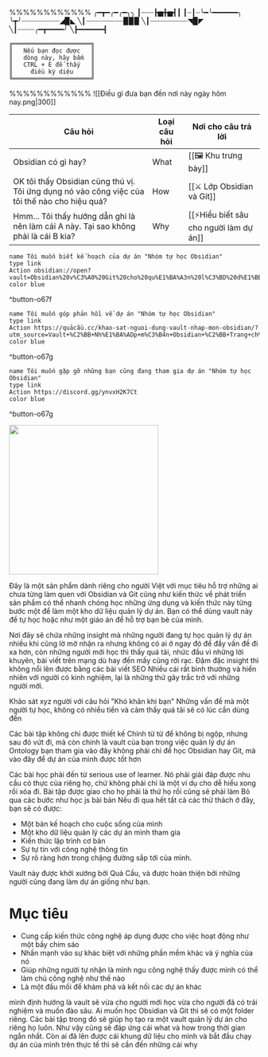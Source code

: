 %%%%%%%%%%%%
╭━┳━╭━╭━╮╮
┃┈┈┈┣▅╋▅┫┃
┃┈┃┈╰━╰━━━━━━╮
╰┳╯┈┈┈┈┈┈┈┈┈◢▉◣
╲┃┈┈┈┈┈┈┈┈┈▉▉▉
╲┃┈┈┈┈┈┈┈┈┈◥▉◤
╲┃┈┈┈┈╭━┳━━━━╯
╲┣━━━━━━┫
```
╔══════════════════════╗
║   Nếu bạn đọc được   ║
║   dòng này, hãy bấm  ║
║   CTRL + E để thấy   ║
║     điều kỳ diệu     ║
╚══════════════════════╝
```
%%%%%%%%%%%%
![[Điều gì đưa bạn đến nơi này ngày hôm nay.png|300]]

| Câu hỏi                                                                                       | Loại câu hỏi | Nơi cho câu trả lời                     |
| --------------------------------------------------------------------------------------------- | ------------ | --------------------------------------- |
| Obsidian có gì hay?                                                                           | What         | [[🖼️ Khu trưng bày]]                    |
| OK tôi thấy Obsidian cũng thú vị. Tôi ứng dụng nó vào công việc của tôi thế nào cho hiệu quả? | How          | [[⚔️ Lớp Obsidian và Git]]              |
| Hmm... Tôi thấy hướng dẫn ghi là nên làm cái A này. Tại sao không phải là cái B kia?          | Why          | [[⚡Hiểu biết sâu cho người làm dự án]] |

```button
name Tôi muốn biết kế hoạch của dự án "Nhóm tự học Obsidian" 
type link
Action obsidian://open?vault=Obsidian%20v%C3%A0%20Git%20cho%20qu%E1%BA%A3n%20l%C3%BD%20d%E1%BB%B1%20%C3%A1n&file=%F0%9F%93%90%20Ph%C3%B2ng%20gi%C3%A1o%20vi%C3%AAn%2F%F0%9F%93%90%20Ph%C3%B2ng%20gi%C3%A1o%20vi%C3%AAn
color blue
```
^button-o67f

```button
name Tôi muốn góp phản hồi về dự án "Nhóm tự học Obsidian" 
type link
Action https://quảcầu.cc/khao-sat-nguoi-dung-vault-nhap-mon-obsidian/?utm_source=Vault+%C2%BB+Nh%E1%BA%ADp+m%C3%B4n+Obsidian+%C2%BB+Trang+ch%E1%BB%A7&utm_medium=Giai+%C4%91o%E1%BA%A1n+2
color blue
```
^button-o67g

```button
name Tôi muốn gặp gỡ những bạn cũng đang tham gia dự án "Nhóm tự học Obsidian" 
type link
Action https://discord.gg/ynvxH2K7Ct
color blue
```
^button-o67g

<a href="https://opencollective.com/nhom-tu-hoc/donate" target="_blank">
  <img src="https://opencollective.com/webpack/donate/button@2x.png?color=blue" width=300 />
</a>

Đây là một sản phẩm dành riêng cho người Việt với mục tiêu hỗ trợ những ai chưa từng làm quen với Obsidian và Git cũng như kiến thức về phát triển sản phẩm có thể nhanh chóng học những ứng dụng và kiến thức này từng bước một để làm một kho dữ liệu quản lý dự án. Bạn có thể dùng vault này để tự học hoặc như một giáo án để hỗ trợ bạn bè của mình.

Nơi đây sẽ chứa những insight mà những người đang tự học quản lý dự án nhiều khi cũng lờ mờ nhận ra nhưng không có ai ở ngay đó để đẩy vấn đề đi xa hơn, còn những người mới học thì thấy quá tải, nhức đầu vì những lời khuyên, bài viết trên mạng dù hay đến mấy cũng rời rạc. Đậm đặc insight thì không nổi lên được bằng các bài viết SEO
Nhiều cái rất bình thường và hiển nhiên với người có kinh nghiệm, lại là những thử gây trắc trở với những người mới.

Khảo sát xyz người với câu hỏi "Khó khăn khi bạn" 
Những vấn đề mà một người tự học, không có nhiều tiền và cảm thấy quá tải sẽ có lúc cần dùng đến

 
Các bài tập không chỉ được thiết kế Chỉnh từ từ để không bị ngộp, nhưng sau đó vứt đi, mà còn chính là vault của bạn trong việc quản lý dự án
Ontology
bạn tham gia vào đây không phải chỉ để học Obsidian hay Git, mà vào đây để dự án của mình được tốt hơn


  
Các bài học phải đến từ serious use of learner. Nó phải giải đáp được nhu cầu có thực của riêng họ, chứ không phải chỉ là một ví dụ cho dễ hiểu xong rồi xóa đi. Bài tập được giao cho họ phải là thứ họ rồi cũng sẽ phải làm
Bỏ qua các bước như học js bài bản
Nếu đi qua hết tất cả các thử thách ở đây, bạn sẽ có được:
- Một bản kế hoạch cho cuộc sống của mình
- Một kho dữ liệu quản lý các dự án mình tham gia
- Kiến thức lập trình cơ bản
- Sự tự tin với công nghệ thông tin
- Sự rõ ràng hơn trong chặng đường sắp tới của mình.

Vault này được khởi xướng bởi Quả Cầu, và được hoàn thiện bởi những người cũng đang làm dự án giống như bạn.


# Mục tiêu
- Cung cấp kiến thức công nghệ áp dụng được cho việc hoạt động như một bầy chim sáo
- Nhấn mạnh vào sự khác biệt với những phần mềm khác và ý nghĩa của nó
- Giúp những người tự nhận là mình ngu công nghệ thấy được mình có thể làm chủ công nghệ như thế nào
- Là một đầu mối để khám phá và kết nối các dự án khác

mình định hướng là vault sẽ vừa cho người mới học vừa cho người đã có trải nghiệm và muốn đào sâu. Ai muốn học Obsidian và Git thì sẽ có một folder riêng. Các bài tập trong đó sẽ giúp họ tạo ra một vault quản lý dự án cho riêng họ luôn. Như vậy cũng sẽ đáp ứng cái what và how trong thời gian ngắn nhất. Còn ai đã lên được cái khung dữ liệu cho mình và bắt đầu chạy dự án của mình trên thực tế thì sẽ cần đến những cái why